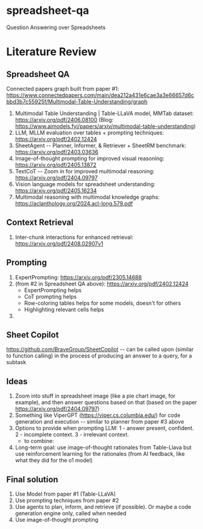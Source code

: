 # spreadsheet-qa
Question Answering over Spreadsheets

# Literature Review

## Spreadsheet QA
Connected papers graph built from paper #1:
https://www.connectedpapers.com/main/dea212a431e6cae3a3e66657d6cbbd3b7c55925f/Multimodal-Table-Understanding/graph

1. Multimodal Table Understanding | Table-LLaVA model, MMTab dataset: https://arxiv.org/pdf/2406.08100 (Blog: https://www.aimodels.fyi/papers/arxiv/multimodal-table-understanding)
2. LLM, MLLM evaluation over tables + prompting techniques: https://arxiv.org/pdf/2402.12424
3. SheetAgent -- Planner, Informer, & Retriever + SheetRM benchmark: https://arxiv.org/pdf/2403.03636
4. Image-of-thought prompting for improved visual reasoning: https://arxiv.org/pdf/2405.13872
5. TextCoT -- Zoom in for improved multimodal reasoning: https://arxiv.org/pdf/2404.09797
6. Vision language models for spreadsheet understanding: https://arxiv.org/pdf/2405.16234
7. Multimodal reasoning with multimodal knowledge graphs: https://aclanthology.org/2024.acl-long.579.pdf

## Context Retrieval
1. Inter-chunk interactions for enhanced retrieval: https://arxiv.org/pdf/2408.02907v1

## Prompting
1. ExpertPrompting: https://arxiv.org/pdf/2305.14688
2. (from #2 in Spreadsheet QA above): https://arxiv.org/pdf/2402.12424
    - ExpertPrompting helps
    - CoT prompting helps
    - Row-coloring tables helps for some models, doesn't for others
    - Highlighting relevant cells helps
3. 

## Sheet Copilot
https://github.com/BraveGroup/SheetCopilot -- can be called upon (similar to function calling) in the process of producing an answer to a query, for a subtask

## Ideas
1. Zoom into stuff in spreadsheet image (like a pie chart image, for example), and then answer questions based on that (based on the paper https://arxiv.org/pdf/2404.09797)
2. Something like ViperGPT (https://viper.cs.columbia.edu/) for code generation and execution -- similar to planner from paper #3 above
3. Options to provide when prompting LLM: 1 - answer present, confident. 2 - incomplete context. 3 - irrelevant context.
    - to combine: 
4. Long-term goal: use image-of-thought rationales from Table-Llava but use reinforcement learning for the rationales (from AI feedback, like what they did for the o1 model)


## Final solution
1. Use Model from paper #1 (Table-LLaVA)
2. Use prompting techniques from paper #2
3. Use agents to plan, inform, and retrieve (if possible). Or maybe a code generation engine only, called when needed
4. Use image-of-thought prompting
